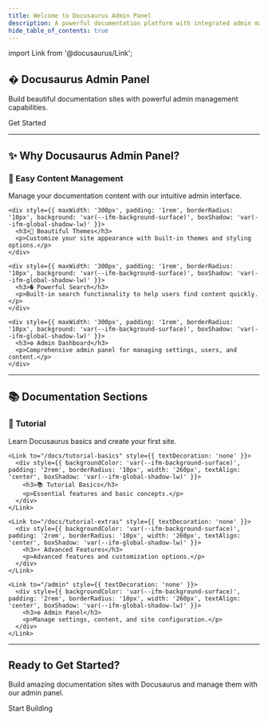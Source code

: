 ```yaml
---
title: Welcome to Docusaurus Admin Panel
description: A powerful documentation platform with integrated admin management
hide_table_of_contents: true
---
```


import Link from '@docusaurus/Link';

<!-- Hero Section -->
<section style={{
  background: 'var(--ifm-color-primary)',
  padding: '4rem 1rem',
  textAlign: 'center',
  borderRadius: '10px',
  color: 'var(--ifm-color-on-primary, #fff)'
}}>
  <h1 style={{ fontSize: '3rem', marginBottom: '1rem' }}>� Docusaurus Admin Panel</h1>
  <p style={{ fontSize: '1.3rem' }}>
    Build beautiful documentation sites with powerful admin management capabilities.
  </p>
  <Link className="button button--lg button--success" style={{ marginTop: '2rem' }} to="/docs/intro">
    Get Started
  </Link>
</section>

---

<!-- Features Section -->
<section style={{ padding: '4rem 1rem', textAlign: 'center' }}>
  <h2 style={{ fontSize: '2.5rem', marginBottom: '2rem' }}>✨ Why Docusaurus Admin Panel?</h2>
  
  <div style={{ display: 'flex', flexWrap: 'wrap', justifyContent: 'center', gap: '2rem' }}>
    <div style={{ maxWidth: '300px', padding: '1rem', borderRadius: '10px', background: 'var(--ifm-background-surface)', boxShadow: 'var(--ifm-global-shadow-lw)' }}>
      <h3>📝 Easy Content Management</h3>
      <p>Manage your documentation content with our intuitive admin interface.</p>
    </div>

    <div style={{ maxWidth: '300px', padding: '1rem', borderRadius: '10px', background: 'var(--ifm-background-surface)', boxShadow: 'var(--ifm-global-shadow-lw)' }}>
      <h3>🎨 Beautiful Themes</h3>
      <p>Customize your site appearance with built-in themes and styling options.</p>
    </div>

    <div style={{ maxWidth: '300px', padding: '1rem', borderRadius: '10px', background: 'var(--ifm-background-surface)', boxShadow: 'var(--ifm-global-shadow-lw)' }}>
      <h3>� Powerful Search</h3>
      <p>Built-in search functionality to help users find content quickly.</p>
    </div>

    <div style={{ maxWidth: '300px', padding: '1rem', borderRadius: '10px', background: 'var(--ifm-background-surface)', boxShadow: 'var(--ifm-global-shadow-lw)' }}>
      <h3>⚙️ Admin Dashboard</h3>
      <p>Comprehensive admin panel for managing settings, users, and content.</p>
    </div>
  </div>
</section>

---

<!-- Popular Categories Section -->
<section style={{ backgroundColor: 'var(--ifm-background-color)', padding: '4rem 1rem' }}>
  <h2 style={{ textAlign: 'center', fontSize: '2.5rem', marginBottom: '3rem' }}>📚 Documentation Sections</h2>

  <div style={{ display: 'flex', flexWrap: 'wrap', justifyContent: 'center', gap: '2rem' }}>
    <Link to="/docs/intro" style={{ textDecoration: 'none' }}>
      <div style={{ backgroundColor: 'var(--ifm-background-surface)', padding: '2rem', borderRadius: '10px', width: '260px', textAlign: 'center', boxShadow: 'var(--ifm-global-shadow-lw)' }}>
        <h3>🚀 Tutorial</h3>
        <p>Learn Docusaurus basics and create your first site.</p>
      </div>
    </Link>

    <Link to="/docs/tutorial-basics" style={{ textDecoration: 'none' }}>
      <div style={{ backgroundColor: 'var(--ifm-background-surface)', padding: '2rem', borderRadius: '10px', width: '260px', textAlign: 'center', boxShadow: 'var(--ifm-global-shadow-lw)' }}>
        <h3>📚 Tutorial Basics</h3>
        <p>Essential features and basic concepts.</p>
      </div>
    </Link>

    <Link to="/docs/tutorial-extras" style={{ textDecoration: 'none' }}>
      <div style={{ backgroundColor: 'var(--ifm-background-surface)', padding: '2rem', borderRadius: '10px', width: '260px', textAlign: 'center', boxShadow: 'var(--ifm-global-shadow-lw)' }}>
        <h3>⚡ Advanced Features</h3>
        <p>Advanced features and customization options.</p>
      </div>
    </Link>

    <Link to="/admin" style={{ textDecoration: 'none' }}>
      <div style={{ backgroundColor: 'var(--ifm-background-surface)', padding: '2rem', borderRadius: '10px', width: '260px', textAlign: 'center', boxShadow: 'var(--ifm-global-shadow-lw)' }}>
        <h3>⚙️ Admin Panel</h3>
        <p>Manage settings, content, and site configuration.</p>
      </div>
    </Link>
  </div>
</section>

---

<!-- Call To Action Section -->
<section style={{
  background: 'linear-gradient(135deg, #667eea 0%, #764ba2 100%)',
  padding: '4rem 1rem',
  textAlign: 'center',
  borderRadius: '10px',
  color: '#ffffff',
  margin: '4rem auto'
}}>
  <h2 style={{ fontSize: '2.5rem', marginBottom: '1rem' }}>Ready to Get Started?</h2>
  <p style={{ fontSize: '1.3rem', marginBottom: '2rem' }}>
    Build amazing documentation sites with Docusaurus and manage them with our admin panel.
  </p>
  <Link className="button button--lg button--success" style={{ marginTop: '1rem' }} to="/docs/intro">
    Start Building
  </Link>
</section>
